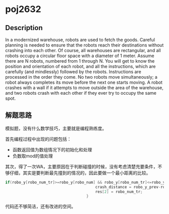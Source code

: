 # poj2632
## Description
In a modernized warehouse, robots are used to fetch the goods. Careful planning is needed to ensure that the robots reach their destinations without crashing into each other. Of course, all warehouses are rectangular, and all robots occupy a circular floor space with a diameter of 1 meter. Assume there are N robots, numbered from 1 through N. You will get to know the position and orientation of each robot, and all the instructions, which are carefully (and mindlessly) followed by the robots. Instructions are processed in the order they come. No two robots move simultaneously; a robot always completes its move before the next one starts moving. 
A robot crashes with a wall if it attempts to move outside the area of the warehouse, and two robots crash with each other if they ever try to occupy the same spot.

## 解题思路

模拟题，没有什么数学技巧，主要就是编程熟练度。

首先编程过程中出现的问题包括：
- 函数返回值为数组情况下的初始化和处理
- 负数取mod的值处理

其次，得了一次WA，主要原因在于判断碰撞的时候，没有考虑清楚充要条件，不够仔细，其实是要判断最先撞到的情况的，因此要做一个最小距离的比较。
```c++
if(robo_y[robo_num_tr]>=robo_y[robo_num] && robo_y[robo_num_tr]<=robo_y_prev){
                                        crash_distance = robo_y_prev-robo_y[robo_num_tr];
                                        res[2] = robo_num_tr;
                                    }
```

代码还不够简洁，还有改进的空间。